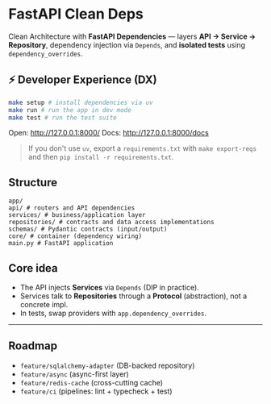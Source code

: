 # FastAPI Clean Deps


Clean Architecture with **FastAPI Dependencies** — layers **API → Service → Repository**, dependency injection via `Depends`, and **isolated tests** using `dependency_overrides`.


## ⚡ Developer Experience (DX)


```bash
make setup # install dependencies via uv
make run # run the app in dev mode
make test # run the test suite
```


Open: http://127.0.0.1:8000/
Docs: http://127.0.0.1:8000/docs


> If you don't use `uv`, export a `requirements.txt` with `make export-reqs` and then `pip install -r requirements.txt`.


## Structure
```
app/
api/ # routers and API dependencies
services/ # business/application layer
repositories/ # contracts and data access implementations
schemas/ # Pydantic contracts (input/output)
core/ # container (dependency wiring)
main.py # FastAPI application
```


## Core idea
- The API injects **Services** via `Depends` (DIP in practice).
- Services talk to **Repositories** through a **Protocol** (abstraction), not a concrete impl.
- In tests, swap providers with `app.dependency_overrides`.


---


## Roadmap
- `feature/sqlalchemy-adapter` (DB-backed repository)
- `feature/async` (async-first layer)
- `feature/redis-cache` (cross-cutting cache)
- `feature/ci` (pipelines: lint + typecheck + test)
